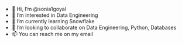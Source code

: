 - 👋 Hi, I’m @sonia1goyal
- 👀 I’m interested in Data Engineering
- 🌱 I’m currently learning Snowflake
- 💞️ I’m looking to collaborate on Data Engineering, Python, Databases
- 📫 You can reach me on my email

<!---
sonia1goyal/sonia1goyal is a ✨ special ✨ repository because its `README.md` (this file) appears on your GitHub profile.
You can click the Preview link to take a look at your changes.
--->

